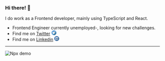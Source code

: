### Hi there! 👋

I do work as a Frontend developer, mainly using TypeScript and React.

<ul>
   <li>
     Frontend Engineer currently unemployed-, looking for new challenges.
  </li>

  <li>
    Find me on 
     <a href="https://twitter.com/gabrielhdneves" target="_blank" title="Twitter">Twitter</a>
     <img src="https://github.com/gabrielhdneves/gabrielhdneves/blob/main/twitter.svg" width="16" alt="Twitter Logo" />
  </li>
  
   <li>
    Find me on 
     <a href="https://www.linkedin.com/in/gabriel-henrique-dias-neves-3237a7186/" target="_blank" title="LinkedIn">Linkedin</a>
     <img src="https://github.com/gabrielhdneves/gabrielhdneves/blob/main/linkedin.svg" width="16" alt="LinkedIn Logo">    
  </li>
</ul>

---

![Npx demo](https://github.com/gabrielhdneves/gabrielhdneves/blob/main/gabrielhdneve.gif)
